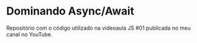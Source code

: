 # Dominando Async/Await

Repositório com o código utilizado na videoaula JS #01 publicada no meu canal no YouTube.